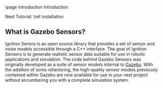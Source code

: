 \page introduction Introduction

Next Tutorial: \ref installation

## What is Gazebo Sensors?

Ignition Senors is an open source library that provides a set of sensor and
noise models accessible through a C++ interface. The goal of Ignition
Sensors is to generate realistic sensor data suitable for use in robotic
applications and simulation. The code behind Gazebo Sensors was originally
developed as a suite of sensor models internal to
[Gazebo](http://gazebosim.org). With the addition of some refactoring, the
high-quality sensor models previously contained within Gazebo are now
available for use in your next project without encumbering you with
a complete simulation system.
